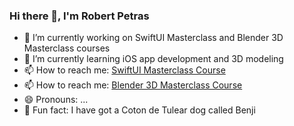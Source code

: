 ### Hi there 👋, I'm Robert Petras

- 🔭 I’m currently working on SwiftUI Masterclass and Blender 3D Masterclass courses
- 🌱 I’m currently learning iOS app development and 3D modeling
- 📫 How to reach me: [SwiftUI Masterclass Course](https://swiftuimasterclass.com)
- 📫 How to reach me: [Blender 3D Masterclass Course](https://blender3dmasterclass.com)
- 😄 Pronouns: ...
- 🐶 Fun fact: I have got a Coton de Tulear dog called Benji
